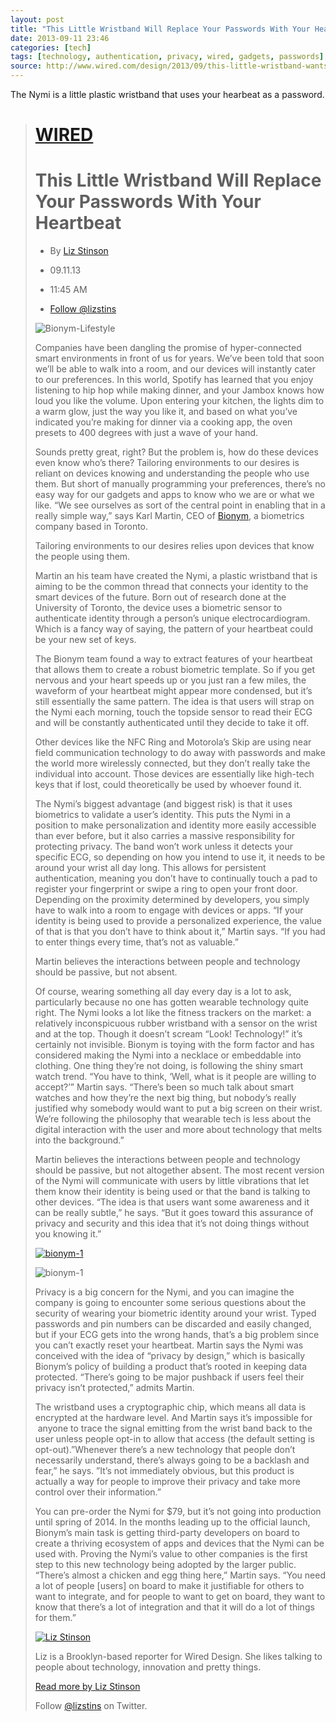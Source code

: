 ```yaml
---
layout: post
title: "This Little Wristband Will Replace Your Passwords With Your Heartbeat | Wired Design | Wired.com"
date: 2013-09-11 23:46
categories: [tech]
tags: [technology, authentication, privacy, wired, gadgets, passwords]
source: http://www.wired.com/design/2013/09/this-little-wristband-wants-to-replace-your-passwords-and-keys-with-your-heartbeat/
---
```

The Nymi is a little plastic wristband that uses your hearbeat as a
password.


> [WIRED](http://www.wired.com/)
> ==============================
> This Little Wristband Will Replace Your Passwords With Your Heartbeat
> =====================================================================
> 
> -   By [Liz Stinson](http://www.wired.com/design/author/lizstinson/)
> -   09.11.13
> -   11:45 AM
> 
> -   [Follow @lizstins](http://twitter.com/lizstins)
> 
> ![](http://www.wired.com/design/wp-content/uploads/2013/09/Bionym-Lifestyle.jpeg "Bionym-Lifestyle")
> 
> Companies have been dangling the promise of hyper-connected smart
> environments in front of us for years. We’ve been told that soon we’ll
> be able to walk into a room, and our devices will instantly cater to our
> preferences. In this world, Spotify has learned that you enjoy listening
> to hip hop while making dinner, and your Jambox knows how loud you like
> the volume. Upon entering your kitchen, the lights dim to a warm glow,
> just the way you like it, and based on what you’ve indicated you’re
> making for dinner via a cooking app, the oven presets to 400 degrees
> with just a wave of your hand.
> 
> Sounds pretty great, right? But the problem is, how do these devices
> even know who’s there? Tailoring environments to our desires is reliant
> on devices knowing and understanding the people who use them. But short
> of manually programming your preferences, there’s no easy way for our
> gadgets and apps to know who we are or what we like. “We see ourselves
> as sort of the central point in enabling that in a really simple way,”
> says Karl Martin, CEO of [Bionym](http://bionym.com/), a biometrics
> company based in Toronto.
> 
> Tailoring environments to our desires relies upon devices that know the
> people using them.
> 
> Martin an his team have created the Nymi, a plastic wristband that is
> aiming to be the common thread that connects your identity to the smart
> devices of the future. Born out of research done at the University of
> Toronto, the device uses a biometric sensor to authenticate identity
> through a person’s unique electrocardiogram. Which is a fancy way of
> saying, the pattern of your heartbeat could be your new set of keys.
> 
> The Bionym team found a way to extract features of your heartbeat that
> allows them to create a robust biometric template. So if you get nervous
> and your heart speeds up or you just ran a few miles, the waveform of
> your heartbeat might appear more condensed, but it’s still essentially
> the same pattern. The idea is that users will strap on the Nymi each
> morning, touch the topside sensor to read their ECG and will be
> constantly authenticated until they decide to take it off.
> 
> Other devices like the NFC Ring and Motorola’s Skip are using near field
> communication technology to do away with passwords and make the world
> more wirelessly connected, but they don’t really take the individual
> into account. Those devices are essentially like high-tech keys that if
> lost, could theoretically be used by whoever found it.
> 
> The Nymi’s biggest advantage (and biggest risk) is that it uses
> biometrics to validate a user’s identity. This puts the Nymi in a
> position to make personalization and identity more easily accessible
> than ever before, but it also carries a massive responsibility for
> protecting privacy. The band won’t work unless it detects your specific
> ECG, so depending on how you intend to use it, it needs to be around
> your wrist all day long. This allows for persistent authentication,
> meaning you don’t have to continually touch a pad to register your
> fingerprint or swipe a ring to open your front door. Depending on the
> proximity determined by developers, you simply have to walk into a room
> to engage with devices or apps. “If your identity is being used to
> provide a personalized experience, the value of that is that you don’t
> have to think about it,” Martin says. “If you had to enter things every
> time, that’s not as valuable.”
> 
> Martin believes the interactions between people and technology should be
> passive, but not absent.
> 
> Of course, wearing something all day every day is a lot to ask,
> particularly because no one has gotten wearable technology quite right.
> The Nymi looks a lot like the fitness trackers on the market: a
> relatively inconspicuous rubber wristband with a sensor on the wrist and
> at the top. Though it doesn’t scream “Look! Technology!” it’s certainly
> not invisible. Bionym is toying with the form factor and has considered
> making the Nymi into a necklace or embeddable into clothing. One thing
> they’re not doing, is following the shiny smart watch trend. “You have
> to think, ‘Well, what is it people are willing to accept?’” Martin says.
> “There’s been so much talk about smart watches and how they’re the next
> big thing, but nobody’s really justified why somebody would want to put
> a big screen on their wrist. We’re following the philosophy that
> wearable tech is less about the digital interaction with the user and
> more about technology that melts into the background.”
> 
> Martin believes the interactions between people and technology should be
> passive, but not altogether absent. The most recent version of the Nymi
> will communicate with users by little vibrations that let them know
> their identity is being used or that the band is talking to other
> devices. “The idea is that users want some awareness and it can be
> really subtle,” he says. “But it goes toward this assurance of privacy
> and security and this idea that it’s not doing things without you
> knowing it.”
> 
> [![](http://www.wired.com/images/1x1.trans.gif "bionym-1")](http://www.wired.com/design/wp-content/uploads/2013/09/bionym-1.jpeg)
> 
> ![](http://www.wired.com/design/wp-content/uploads/2013/09/bionym-1.jpeg "bionym-1")
> 
> Privacy is a big concern for the Nymi, and you can imagine the company
> is going to encounter some serious questions about the security of
> wearing your biometric identity around your wrist. Typed passwords and
> pin numbers can be discarded and easily changed, but if your ECG gets
> into the wrong hands, that’s a big problem since you can’t exactly reset
> your heartbeat. Martin says the Nymi was conceived with the idea of
> “privacy by design,” which is basically Bionym’s policy of building a
> product that’s rooted in keeping data protected. “There’s going to be
> major pushback if users feel their privacy isn’t protected,” admits
> Martin.
> 
> The wristband uses a cryptographic chip, which means all data is
> encrypted at the hardware level. And Martin says it’s impossible for
>  anyone to trace the signal emitting from the wrist band back to the
> user unless people opt-in to allow that access (the default setting is
> opt-out).”Whenever there’s a new technology that people don’t
> necessarily understand, there’s always going to be a backlash and fear,”
> he says. ”It’s not immediately obvious, but this product is actually a
> way for people to improve their privacy and take more control over their
> information.”
> 
> You can pre-order the Nymi for \$79, but it’s not going into production
> until spring of 2014. In the months leading up to the official launch,
> Bionym’s main task is getting third-party developers on board to create
> a thriving ecosystem of apps and devices that the Nymi can be used with.
> Proving the Nymi’s value to other companies is the first step to this
> new technology being adopted by the larger public. “There’s almost a
> chicken and egg thing here,” Martin says. “You need a lot of people
> [users] on board to make it justifiable for others to want to integrate,
> and for people to want to get on board, they want to know that there’s a
> lot of integration and that it will do a lot of things for them.”
> 
> [![Liz
> Stinson](http://www.wired.com/design/wp-content/gallery/biopics/hs-liz.jpg)](http://www.wired.com/design/author/lizstinson/ "Read more by Liz Stinson")
> 
> Liz is a Brooklyn-based reporter for Wired Design. She likes talking to
> people about technology, innovation and pretty things.
> 
> [Read more by Liz
> Stinson](http://www.wired.com/design/author/lizstinson/)
> 
> Follow [@lizstins](http://www.twitter.com/lizstins) on Twitter.
